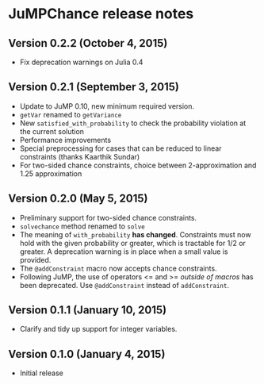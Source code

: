 JuMPChance release notes
========================

Version 0.2.2 (October 4, 2015)
-------------------------------

  * Fix deprecation warnings on Julia 0.4

Version 0.2.1 (September 3, 2015)
---------------------------------

  * Update to JuMP 0.10, new minimum required version.
  * ``getVar`` renamed to ``getVariance``
  * New ``satisfied_with_probability`` to check the probability violation at the current solution
  * Performance improvements
  * Special preprocessing for cases that can be reduced to linear constraints (thanks Kaarthik Sundar)
  * For two-sided chance constraints, choice between 2-approximation and 1.25 approximation

Version 0.2.0 (May 5, 2015)
---------------------------

  * Preliminary support for two-sided chance constraints.
  * ``solvechance`` method renamed to ``solve``
  * The meaning of ``with_probability`` **has changed**. Constraints must now hold with the given probability or greater, which is tractable for 1/2 or greater. A deprecation warning is in place when a small value is provided.
  * The ``@addConstraint`` macro now accepts chance constraints.
  * Following JuMP, the use of operators <= and >= *outside of macros* has been deprecated. Use ``@addConstraint`` instead of ``addConstraint``.

Version 0.1.1 (January 10, 2015)
--------------------------------

  * Clarify and tidy up support for integer variables.

Version 0.1.0 (January 4, 2015)
-------------------------------

  * Initial release
